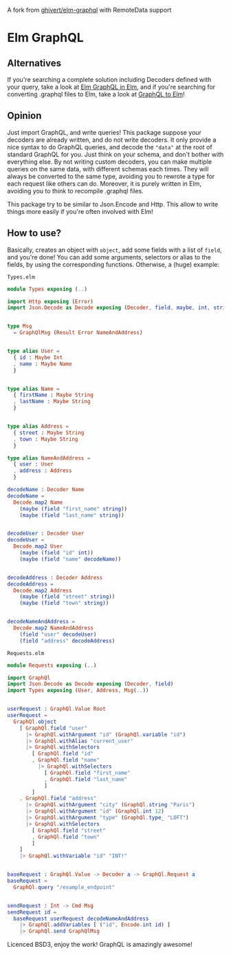 A fork from [ghivert/elm-graphql](https://github.com/ghivert/elm-graphql) with RemoteData support

# Elm GraphQL

## Alternatives
If you're searching a complete solution including Decoders defined with your query, take a look at [Elm GraphQL in Elm](https://github.com/jamesmacaulay/elm-graphql), and if you're searching for converting .graphql files to Elm, take a look at [GraphQL to Elm](https://github.com/jahewson/elm-graphql)!

## Opinion
Just import GraphQL, and write queries! This package suppose your decoders are already written, and do not write decoders. It only provide a nice syntax to do GraphQL queries, and decode the `"data"` at the root of standard GraphQL for you. Just think on your schema, and don't bother with everything else. By not writing custom decoders, you can make multiple queries on the same data, with different schemas each times. They will always be converted to the same type, avoiding you to rewrote a type for each request like others can do. Moreover, it is purely written in Elm, avoiding you to think to recompile .graphql files.

This package try to be similar to Json.Encode and Http. This allow to write things more easily if you're often involved with Elm!

## How to use?
Basically, creates an object with `object`, add some fields with a list of `field`, and you're done! You can add some arguments, selectors or alias to the fields, by using the corresponding functions. Otherwise, a (huge) example:

`Types.elm`
```elm
module Types exposing (..)

import Http exposing (Error)
import Json.Decode as Decode exposing (Decoder, field, maybe, int, string)


type Msg
  = GraphQlMsg (Result Error NameAndAddress)


type alias User =
  { id : Maybe Int
  , name : Maybe Name
  }


type alias Name =
  { firstName : Maybe String
  , lastName : Maybe String
  }


type alias Address =
  { street : Maybe String
  , town : Maybe String
  }

type alias NameAndAddress =
  { user : User
  , address : Address
  }

decodeName : Decoder Name
decodeName =
  Decode.map2 Name
    (maybe (field "first_name" string))
    (maybe (field "last_name" string))


decodeUser : Decoder User
decodeUser =
  Decode.map2 User
    (maybe (field "id" int))
    (maybe (field "name" decodeName))


decodeAddress : Decoder Address
decodeAddress =
  Decode.map2 Address
    (maybe (field "street" string))
    (maybe (field "town" string))


decodeNameAndAddress =
  Decode.map2 NameAndAddress
    (field "user" decodeUser)
    (field "address" decodeAddress)
```


`Requests.elm`
```elm
module Requests exposing (..)

import GraphQl
import Json.Decode as Decode exposing (Decoder, field)
import Types exposing (User, Address, Msg(..))


userRequest : GraphQl.Value Root
userRequest =
  GraphQl.object
    [ GraphQl.field "user"
      |> GraphQl.withArgument "id" (GraphQl.variable "id")
      |> GraphQl.withAlias "current_user"
      |> GraphQl.withSelectors
        [ GraphQl.field "id"
        , GraphQl.field "name"
          |> GraphQl.withSelectors
            [ GraphQl.field "first_name"
            , GraphQl.field "last_name"
            ]
        ]
    , GraphQl.field "address"
      |> GraphQl.withArgument "city" (GraphQl.string "Paris")
      |> GraphQl.withArgument "id" (GraphQl.int 12)
      |> GraphQl.withArgument "type" (GraphQl.type_ "LOFT")
      |> GraphQl.withSelectors
        [ GraphQl.field "street"
        , GraphQl.field "town"
        ]
    ]
    |> GraphQl.withVariable "id" "INT!"


baseRequest : GraphQl.Value -> Decoder a -> GraphQl.Request a
baseRequest =
  GraphQl.query "/example_endpoint"


sendRequest : Int -> Cmd Msg
sendRequest id =
  baseRequest userRequest decodeNameAndAddress
    |> GraphQl.addVariables [ ("id", Encode.int id) ]
    |> GraphQl.send GraphQlMsg
```

Licenced BSD3, enjoy the work! GraphQL is amazingly awesome!
